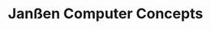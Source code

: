 ---
title: "Janßen Computer Concepts"
url: /emden/janssen-computer-concepts-bolardusstrasse/
shop: Computer
---